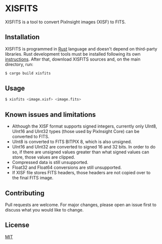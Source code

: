 # XISFITS

XISFITS is a tool to convert PixInsight images (XISF) to FITS.

## Installation

XISFITS is programmed in [Rust](http://rust-lang.org/) language and doesn't depend on third-party libraries. Rust development tools must be installed following its own [instructions](https://www.rust-lang.org/tools/install). After that, download XISFITS sources and, on the main directory, run:

```bash
$ cargo build xisfits
```

## Usage

```bash
$ xisfits <image.xisf> <image.fits>
```

## Known issues and limitations

- Although the XISF format supports signed integers, currently only UInt8, UInt16 and UInt32 types (those used by PixInsight Core) can be converted to FITS.
- UInt8 is converted to FITS BITPIX 8, which is also unsigned.
- UInt16 and UInt32 are converted to signed 16 and 32 bits. In order to do so, if there are unsigned values greater than what signed values can store, those values are clipped.
- Compressed data is still unsupported.
- Float32 and Float64 conversions are still unsupported.
- If XISF file stores FITS headers, those headers are not copied over to the final FITS image.

## Contributing
Pull requests are welcome. For major changes, please open an issue first to discuss what you would like to change.

## License
[MIT](https://choosealicense.com/licenses/mit/)
